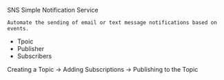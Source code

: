 SNS Simple Notification Service

    Automate the sending of email or text message notifications based on events.
    
 - Tpoic
 - Publisher
 - Subscribers
 
 Creating a Topic -> Adding Subscriptions -> Publishing to the Topic
